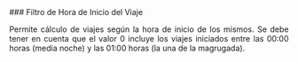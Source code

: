 <style>
body {
text-align: justify}
</style>
<link rel="stylesheet" href="https://use.fontawesome.com/releases/v5.6.1/css/all.css" integrity="sha384-gfdkjb5BdAXd+lj+gudLWI+BXq4IuLW5IT+brZEZsLFm++aCMlF1V92rMkPaX4PP" crossorigin="anonymous">
### Filtro de Hora de Inicio del Viaje

Permite cálculo de viajes según la hora de inicio de los mismos. Se debe tener en cuenta que el valor 0 incluye los viajes iniciados entre las 00:00 horas (media noche) y las 01:00 horas (la una de la magrugada).



 



